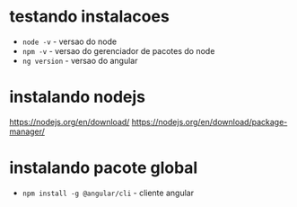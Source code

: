 
# testando instalacoes
- `node -v` - versao do node 
- `npm -v` - versao do gerenciador de pacotes do node
- `ng version` - versao do angular

# instalando nodejs
https://nodejs.org/en/download/
https://nodejs.org/en/download/package-manager/



# instalando pacote global
- `npm install -g @angular/cli` - cliente angular